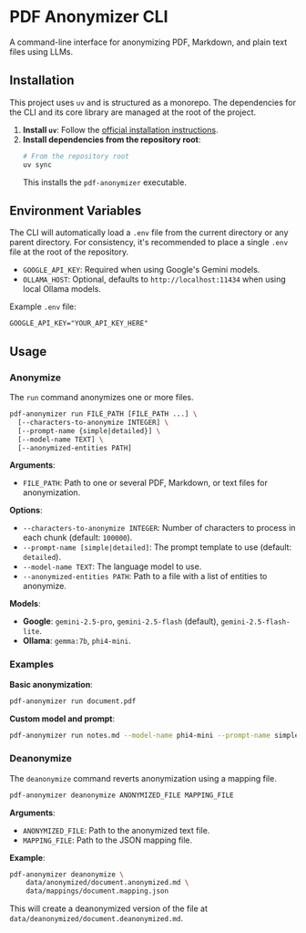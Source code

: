 # PDF Anonymizer CLI

A command-line interface for anonymizing PDF, Markdown, and plain text files using LLMs.

## Installation

This project uses `uv` and is structured as a monorepo. The dependencies for the CLI and its core library are managed at the root of the project.

1.  **Install `uv`**: Follow the [official installation instructions](https://astral.sh/docs/uv#installation).
2.  **Install dependencies from the repository root**:
    ```bash
    # From the repository root
    uv sync
    ```
    This installs the `pdf-anonymizer` executable.

## Environment Variables

The CLI will automatically load a `.env` file from the current directory or any parent directory. For consistency, it's recommended to place a single `.env` file at the root of the repository.

- `GOOGLE_API_KEY`: Required when using Google's Gemini models.
- `OLLAMA_HOST`: Optional, defaults to `http://localhost:11434` when using local Ollama models.

Example `.env` file:
```env
GOOGLE_API_KEY="YOUR_API_KEY_HERE"
```

## Usage

### Anonymize

The `run` command anonymizes one or more files.

```bash
pdf-anonymizer run FILE_PATH [FILE_PATH ...] \
  [--characters-to-anonymize INTEGER] \
  [--prompt-name {simple|detailed}] \
  [--model-name TEXT] \
  [--anonymized-entities PATH]
```

**Arguments**:
- `FILE_PATH`: Path to one or several PDF, Markdown, or text files for anonymization.

**Options**:
- `--characters-to-anonymize INTEGER`: Number of characters to process in each chunk (default: `100000`).
- `--prompt-name [simple|detailed]`: The prompt template to use (default: `detailed`).
- `--model-name TEXT`: The language model to use.
- `--anonymized-entities PATH`: Path to a file with a list of entities to anonymize.

**Models**:
- **Google**: `gemini-2.5-pro`, `gemini-2.5-flash` (default), `gemini-2.5-flash-lite`.
- **Ollama**: `gemma:7b`, `phi4-mini`.

### Examples

**Basic anonymization**:
```bash
pdf-anonymizer run document.pdf
```

**Custom model and prompt**:
```bash
pdf-anonymizer run notes.md --model-name phi4-mini --prompt-name simple
```

### Deanonymize

The `deanonymize` command reverts anonymization using a mapping file.

```bash
pdf-anonymizer deanonymize ANONYMIZED_FILE MAPPING_FILE
```

**Arguments**:
- `ANONYMIZED_FILE`: Path to the anonymized text file.
- `MAPPING_FILE`: Path to the JSON mapping file.

**Example**:
```bash
pdf-anonymizer deanonymize \
    data/anonymized/document.anonymized.md \
    data/mappings/document.mapping.json
```

This will create a deanonymized version of the file at `data/deanonymized/document.deanonymized.md`.